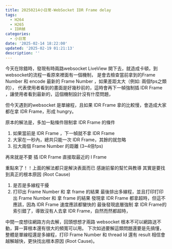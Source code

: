 ```yaml
---
title: 20250214小日常-WebSocket IDR Frame delay
tags:
  - H264
  - H265
  - IDR幀
categories:
  - 小日常
date: '2025-02-14 18:22:00'
updated: '2025-02-19 01:21:13'
description: ''
---
```

今天在除錯時，發現有時兩路websocket LiveView 開下去，就造成卡頓，到websocket的流程一看原來裡面有一個機制，
是會去檢查當前拿到的Frame Number 和 encode 最新的 Frame Number ，如果差距太大（例如: 兩個fps之類的），
代表使用者看到的畫面是好幾秒前的，這時會再下一幀強制插 IDR  Frame ，讓使用者看到最新的，這個機制設計沒有什麼問題，
 <!-- more -->
 但今天遇到的websocket 是單線程，且如果 IDR  Frame 拿的比較慢，會造成大家都在拿 IDR  Frame，形成 hungry。

原本的解法是，多加一點條件限制拿 IDR  Frame 的條件
1. 如果當前是 IDR  Frame ，下一幀就不拿 IDR  Frame
2. 大家在一秒內，總共只能一次 IDR  Frame，其餘的就忽略
3. 拉大兩個 Frame Number 的距離 (3~4倍fps)

再來就是不要 插 IDR  Frame 直接取最近的 I Frame

重點來了！！上面的解法都只是解決表面而已
感謝前輩的幫忙與教導 其實是要找到真正的根本原因 (Root Cause)
1. 是否是多線程干擾
2. 打印出 Frame Number 和 拿 frame 的結果
最後排出多線程，並且打印打印出 Frame Number 和 拿 frame 的結果
發現拿 IDR  Frame 都拿超時，但這不應該，因為 IDR  Frame 速度應該都蠻快的
最後發現底層強制 拿 IDR  Frame的索引錯了，導致沒有人去拿 IDR  Frame，自然而然都超時，

中間一度想往網路方向去解，回頭想想才兩路 websocket 根本不可以網路送不動，算一算根本還有很大的頻寬可以用。
下次如過要解這類問題還要是先搞懂，整體是單線程還是多線程，打印 Frame Number 和 thread Id 還有 result
相信會越解越快，更快找出根本原因 (Root Cause)。










